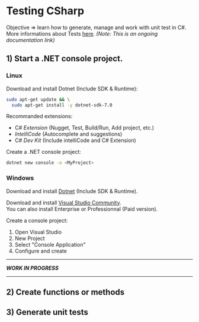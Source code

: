 # Testing CSharp

Objective => learn how to generate, manage and work with unit test in C#.
<br>
More informations about Tests [here](https://github.com/VictorMauroy/Testing-Lesson).
*(Note: This is an ongoing documentation link)*

## 1) Start a .NET console project.
### Linux
Download and install Dotnet (Include SDK & Runtime): 
```bash
sudo apt-get update && \
  sudo apt-get install -y dotnet-sdk-7.0
```

Recommanded extensions:
* C# *Extension* (Nugget, Test, Build/Run, Add project, etc.)
* *IntelliCode* (Autocomplete and suggestions)
* C# *Dev Kit* (Include intelliCode and C# Extension)

Create a .NET console project:
```bash 
dotnet new console -o <MyProject>
```
### Windows
Download and install [Dotnet](https://dotnet.microsoft.com/en-us/download) (Include SDK & Runtime).

Download and install [Visual Studio Community](https://visualstudio.microsoft.com/fr/free-developer-offers/).
<br> You can also install Enterprise or Professionnal (Paid version).

Create a console project:
1. Open Visual Studio
1. New Project
1. Select "Console Application"
1. Configure and create

-------------------------- 

***WORK IN PROGRESS***

--------------------------

## 2) Create functions or methods

## 3) Generate unit tests
